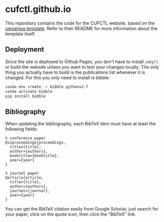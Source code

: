 # cufctl.github.io

This repository contains the code for the CUFCTL website, based on the [uwsampa template](https://github.com/uwsampa/research-group-web). Refer to their README for more information about the template itself.

## Deployment

Since the site is deployed to Github Pages, you don't have to install `jekyll` or build the website unless you want to test your changes locally. The only thing you actually have to build is the publications list whenever it is changed. For this you only need to install is bibble:
```bash
conda env create -n bibble python=2.7
conda activate bibble
pip install bibble
```

## Bibliography

When updating the bibliography, each BibTeX item must have at least the following fields:
```
% conference paper
@inproceedings{proceedings,
  title={title},
  author={authors},
  booktitle={booktitle},
  year={year}
}

% journal paper
@article{article,
  title={title},
  author={authors},
  journal={journal},
  year={year}
}
```

You can get the BibTeX citation easily from Google Scholar, just search for your paper, click on the quote icon, then click the "BibTeX" link.
